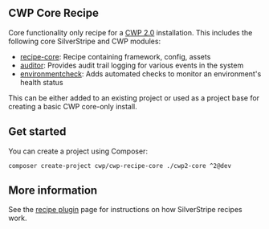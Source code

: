 ## CWP Core Recipe

Core functionality only recipe for a [CWP 2.0](https://www.cwp.govt.nz) installation. This includes the following core
SilverStripe and CWP modules:

 * [recipe-core](https://github.com/silverstripe/recipe-core): Recipe containing framework, config, assets
 * [auditor](https://github.com/silverstripe/silverstripe-auditor): Provides audit trail logging for various events in
   the system
 * [environmentcheck](https://github.com/silverstripe/silverstripe-environmentcheck): Adds automated checks to monitor
   an environment's health status

This can be either added to an existing project or used as a project base for creating a
basic CWP core-only install.

## Get started

You can create a project using Composer:

```
composer create-project cwp/cwp-recipe-core ./cwp2-core ^2@dev
```

## More information

See the [recipe plugin](https://github.com/silverstripe/recipe-plugin) page for instructions on how
SilverStripe recipes work.
